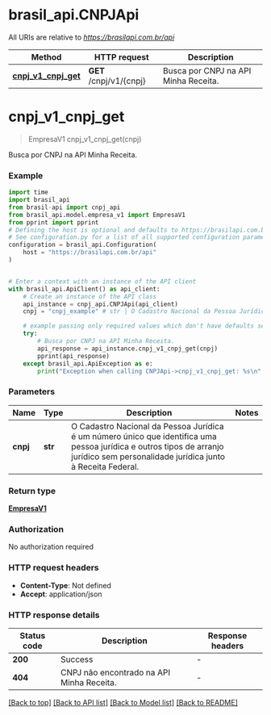 # brasil_api.CNPJApi

All URIs are relative to *https://brasilapi.com.br/api*

Method | HTTP request | Description
------------- | ------------- | -------------
[**cnpj_v1_cnpj_get**](CNPJApi.md#cnpj_v1_cnpj_get) | **GET** /cnpj/v1/{cnpj} | Busca por CNPJ na API Minha Receita.


# **cnpj_v1_cnpj_get**
> EmpresaV1 cnpj_v1_cnpj_get(cnpj)

Busca por CNPJ na API Minha Receita.

### Example

```python
import time
import brasil_api
from brasil-api import cnpj_api
from brasil_api.model.empresa_v1 import EmpresaV1
from pprint import pprint
# Defining the host is optional and defaults to https://brasilapi.com.br/api
# See configuration.py for a list of all supported configuration parameters.
configuration = brasil_api.Configuration(
    host = "https://brasilapi.com.br/api"
)


# Enter a context with an instance of the API client
with brasil_api.ApiClient() as api_client:
    # Create an instance of the API class
    api_instance = cnpj_api.CNPJApi(api_client)
    cnpj = "cnpj_example" # str | O Cadastro Nacional da Pessoa Jurídica é um número único que identifica uma pessoa jurídica e outros tipos de arranjo jurídico sem personalidade jurídica junto à Receita Federal. 

    # example passing only required values which don't have defaults set
    try:
        # Busca por CNPJ na API Minha Receita.
        api_response = api_instance.cnpj_v1_cnpj_get(cnpj)
        pprint(api_response)
    except brasil_api.ApiException as e:
        print("Exception when calling CNPJApi->cnpj_v1_cnpj_get: %s\n" % e)
```


### Parameters

Name | Type | Description  | Notes
------------- | ------------- | ------------- | -------------
 **cnpj** | **str**| O Cadastro Nacional da Pessoa Jurídica é um número único que identifica uma pessoa jurídica e outros tipos de arranjo jurídico sem personalidade jurídica junto à Receita Federal.  |

### Return type

[**EmpresaV1**](EmpresaV1.md)

### Authorization

No authorization required

### HTTP request headers

 - **Content-Type**: Not defined
 - **Accept**: application/json


### HTTP response details
| Status code | Description | Response headers |
|-------------|-------------|------------------|
**200** | Success |  -  |
**404** | CNPJ não encontrado na API Minha Receita. |  -  |

[[Back to top]](#) [[Back to API list]](../README.md#documentation-for-api-endpoints) [[Back to Model list]](../README.md#documentation-for-models) [[Back to README]](../README.md)

